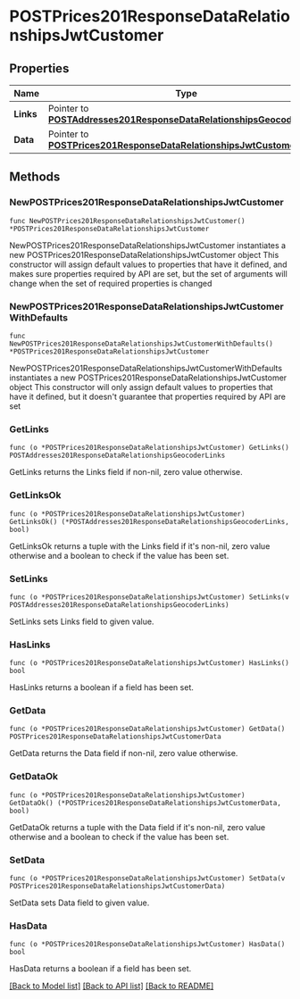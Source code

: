 # POSTPrices201ResponseDataRelationshipsJwtCustomer

## Properties

Name | Type | Description | Notes
------------ | ------------- | ------------- | -------------
**Links** | Pointer to [**POSTAddresses201ResponseDataRelationshipsGeocoderLinks**](POSTAddresses201ResponseDataRelationshipsGeocoderLinks.md) |  | [optional] 
**Data** | Pointer to [**POSTPrices201ResponseDataRelationshipsJwtCustomerData**](POSTPrices201ResponseDataRelationshipsJwtCustomerData.md) |  | [optional] 

## Methods

### NewPOSTPrices201ResponseDataRelationshipsJwtCustomer

`func NewPOSTPrices201ResponseDataRelationshipsJwtCustomer() *POSTPrices201ResponseDataRelationshipsJwtCustomer`

NewPOSTPrices201ResponseDataRelationshipsJwtCustomer instantiates a new POSTPrices201ResponseDataRelationshipsJwtCustomer object
This constructor will assign default values to properties that have it defined,
and makes sure properties required by API are set, but the set of arguments
will change when the set of required properties is changed

### NewPOSTPrices201ResponseDataRelationshipsJwtCustomerWithDefaults

`func NewPOSTPrices201ResponseDataRelationshipsJwtCustomerWithDefaults() *POSTPrices201ResponseDataRelationshipsJwtCustomer`

NewPOSTPrices201ResponseDataRelationshipsJwtCustomerWithDefaults instantiates a new POSTPrices201ResponseDataRelationshipsJwtCustomer object
This constructor will only assign default values to properties that have it defined,
but it doesn't guarantee that properties required by API are set

### GetLinks

`func (o *POSTPrices201ResponseDataRelationshipsJwtCustomer) GetLinks() POSTAddresses201ResponseDataRelationshipsGeocoderLinks`

GetLinks returns the Links field if non-nil, zero value otherwise.

### GetLinksOk

`func (o *POSTPrices201ResponseDataRelationshipsJwtCustomer) GetLinksOk() (*POSTAddresses201ResponseDataRelationshipsGeocoderLinks, bool)`

GetLinksOk returns a tuple with the Links field if it's non-nil, zero value otherwise
and a boolean to check if the value has been set.

### SetLinks

`func (o *POSTPrices201ResponseDataRelationshipsJwtCustomer) SetLinks(v POSTAddresses201ResponseDataRelationshipsGeocoderLinks)`

SetLinks sets Links field to given value.

### HasLinks

`func (o *POSTPrices201ResponseDataRelationshipsJwtCustomer) HasLinks() bool`

HasLinks returns a boolean if a field has been set.

### GetData

`func (o *POSTPrices201ResponseDataRelationshipsJwtCustomer) GetData() POSTPrices201ResponseDataRelationshipsJwtCustomerData`

GetData returns the Data field if non-nil, zero value otherwise.

### GetDataOk

`func (o *POSTPrices201ResponseDataRelationshipsJwtCustomer) GetDataOk() (*POSTPrices201ResponseDataRelationshipsJwtCustomerData, bool)`

GetDataOk returns a tuple with the Data field if it's non-nil, zero value otherwise
and a boolean to check if the value has been set.

### SetData

`func (o *POSTPrices201ResponseDataRelationshipsJwtCustomer) SetData(v POSTPrices201ResponseDataRelationshipsJwtCustomerData)`

SetData sets Data field to given value.

### HasData

`func (o *POSTPrices201ResponseDataRelationshipsJwtCustomer) HasData() bool`

HasData returns a boolean if a field has been set.


[[Back to Model list]](../README.md#documentation-for-models) [[Back to API list]](../README.md#documentation-for-api-endpoints) [[Back to README]](../README.md)



